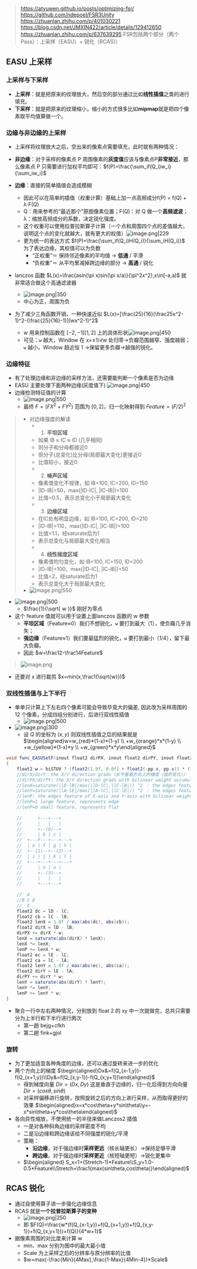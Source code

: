 >https://atyuwen.github.io/posts/optimizing-fsr/  
  https://github.com/ndepoel/FSR3Unity  
  https://zhuanlan.zhihu.com/p/401030221
  https://blog.csdn.net/JMXIN422/article/details/129412650
  https://zhuanlan.zhihu.com/p/637639295
FSR包括两个部分（两个Pass）：上采样（EASU）+ 锐化（RCAS)）
## EASU 上采样
### 上采样与下采样
- **上采样**：就是把原来的纹理放大，然后空的部分通过比如**线性插值**之类的进行填充。
- **下采样**：就是把原来的纹理缩小，缩小的方式很多比如**mipmap**就是把四个像素取平均值算做一个。
### 边缘与非边缘的上采样
- 上采样将纹理放大之后，空出来的像素点需要填充，此时就有两种情况：
- **非边缘**：对于采样的像素点 P 周围像素的**灰度值**应该与像素点P**非常接近**，那么像素点 P 只需要进行加权平均即可：$f(P)=\frac{\sum_if(Q_i)w_i}{\sum_iw_i}$

- **边缘**：直接的简单插值会造成模糊
	- 因此可以在简单的插值（权重计算）基础上加一点高频成分f(P) = f(Q) + λ·F(Q)
	- Q：用来参考的“最近那个”原图像素位置；F(Q)：对 Q 做一个**高频滤波**；λ：缩放高频成分的系数，决定锐化强度。
	- 这个权重可以使用拉普拉斯算子计算（一个点和周围四个点的差值越大，说明这个点的变化就越大，就有更大的权值）![image.png|229](https://thdlrt.oss-cn-beijing.aliyuncs.com/undefined20250421015710.png)
	- 更为统一的表达方式 $f(P)=\frac{\sum_if(Q_i)H(Q_i)}{\sum_iH(Q_i)}$ 为了表达边缘，其权值可以为负数
		- “正权重”＝ 保持邻近像素的平均值 → **低通** / 平滑
		- “负权重”＝ 从平均里减掉跨边缘的部分 → **高通** / 锐化
- lanczos 函数 $L(x)=\frac{asin(\pi x)sin(\pi x/a)}{\pi^2x^2},x\in[-a,a)$ 就非常适合做这个高通滤波器
	- ![image.png|350](https://thdlrt.oss-cn-beijing.aliyuncs.com/undefined20250421020734.png)
	- 中心为正，周围为负
- 为了减少三角函数开销，一种快速近似 $L(x)=[\frac{25}{16}(\frac25x^2-1)^2-(\frac{25}{16}-1)](wx^2-1)^2$
	- $w$ 用来控制函数在 $[-2,-1][1,2]$ 上的具体形状![image.png|450](https://thdlrt.oss-cn-beijing.aliyuncs.com/undefined20250421022130.png)
	- 可见：`w` 越大，Window 在 x=±1/√w 处归零→负瓣范围越窄、强度越弱；`w` 越小，Window 趋近恒 1 →保留更多负瓣→越强的锐化。
### 边缘特征
- 有了处理边缘和非边缘的采样方法，还需要能判断一个像素是否为边缘
- EASU 主要处理下面两种边缘(灰度值下) ![image.png|450](https://thdlrt.oss-cn-beijing.aliyuncs.com/undefined20250421021005.png)
- 边缘检测特征值的计算
	- ![image.png|550](https://thdlrt.oss-cn-beijing.aliyuncs.com/undefined20250421021221.png)
	- 最终 $F=(FX^2+FY^2)$ 范围为 $[0,2]$，归一化映射得到 $Feature=(F/2)^2$
> - 对边缘强度的解读
> 	- 1. **平坦区域**
> 	- 如果 lB ≈ lC ≈ lD (几乎相同)
> 	- 则分子和分母都接近0
> 	- 但分子(总变化)比分母(局部最大变化)更接近0
> 	- 比值较小，接近0
> 	- 2. **噪声区域**
> 	- 像素值变化不规律，如 lB=100, lC=200, lD=150
> 	- |lD-lB|=50，max(|lD-lC|, |lC-lB|)=100
> 	- 比值=0.5，表示总变化小于局部最大变化
> 	- 3. **边缘区域**
> 	- 在lC处有明显边缘，如 lB=100, lC=200, lD=210
> 	- |lD-lB|=110，max(|lD-lC|, |lC-lB|)=100
> 	- 比值=1.1，经saturate后为1
> 	- 表示总变化与局部最大变化相当
> 	- 4. **线性梯度区域**
> 	- 像素值均匀变化，如 lB=100, lC=150, lD=200
> 	- |lD-lB|=100，max(|lD-lC|, |lC-lB|)=50
> 	- 比值=2，经saturate后为1
> 	- 表示总变化大于局部最大变化
> - ![image.png|550](https://thdlrt.oss-cn-beijing.aliyuncs.com/undefined20250421112227.png)


- ![image.png|500](https://thdlrt.oss-cn-beijing.aliyuncs.com/undefined20250421023018.png)
	- $\frac{1}{\sqrt{ w }}$ 刚好为零点
- 这个 feature 值就可以用于设置上面lanczos 函数的 w 参数
	- **平坦区域**（Feature≈0）我们不想锐化，`w` 要打到最大（1），使负瓣几乎消失；  
	- **强边缘**（Feature≈1）我们要最猛烈的锐化，`w` 要打到最小（1/4），留下最大负瓣。
	- 因此 $w=\frac12-\frac14Feature$
> ![image.png](https://thdlrt.oss-cn-beijing.aliyuncs.com/undefined20250421022931.png)
- 还要对 x 进行裁剪 $x=min(x,\frac1{\sqrt{w}})$
### 双线性插值与上下半行
- 单单只计算上下左右四个像素可能会导致毕竟大的偏差, 因此改为采样周围的 12 个像素，分成四组分别进行，后进行双线性插值
	- ![image.png|500](https://thdlrt.oss-cn-beijing.aliyuncs.com/undefined20250421023326.png)
- ![image.png|300](https://thdlrt.oss-cn-beijing.aliyuncs.com/undefined20250421023445.png)
	- 设 $Q$ 的坐标为 $(x,y)$ 则双线性插值之后的结果就是 $\begin{aligned}w=w_{red}*(1-x)*(1-y) \\ +w_{orange}*x*(1-y) \\ +w_{yellow}*(1-x)*y \\ +w_{green}*x*y\end{aligned}$
```csharp
void func_EASUSetF(inout float2 dirPX, inout float2 dirPY, inout float2 lenP, float2 pp, bool biSTUV, float2 lA, float2 lB, float2 lC, float2 lD, float2 lE)
{
    float2 w = biSTUV ? (float2(1.0f, 0.0f) + float2(-pp.x, pp.x)) * (1.0f - pp.y) : (float2(1.0f, 0.0f) + float2(-pp.x, pp.x)) * pp.y;
    //dirX/dirY: the X/Y direction grads（水平垂直方向上的梯度（值的变化））
    //dirPX/dirPY: the X/Y direction grads with bilinear weight accumulate (f,g,j,k)//累加后的梯度
    //lenX=saturate(|lD-lB|/max(|lD-lC|,|lC-lB|)) ^2 ： the edges feature of X-axis//边缘强度
    //lenY=saturate(|lA-lE|/max(|lA-lC|,|lC-lE|)) ^2 ： the edges feature of Y-axis
    //lenP: the edges feature of X-axis and Y-axis with bilinear weight accumulate (f,g,j,k)//累加后的边缘强度
    //lenP=1 large feature, represents edge
    //lenP=0 small feature, represents flat
    
    //      +---+---+
    //      |   |   |
    //      +--(0)--+
    //      | b | c |
    //  +---F---+---+---+
    //  | e | f | g | h |
    //  +--(1)--+--(2)--+
    //  | i | j | k | l |
    //  +---+---+---+---+
    //      | n | o |
    //      +--(3)--+
    //      |   |   |
    //      +---+---+
    
    //  A
    //B C D
    //  E
    float2 dc = lD - lC;
    float2 cb = lC - lB;
    float2 lenX = 1.0f / max(abs(dc), abs(cb));
    float2 dirX = lD - lB;
    dirPX += dirX * w;
    lenX = saturate(abs(dirX) * lenX);
    lenX *= lenX;
    lenP += lenX * w;
    float2 ec = lE - lC;
    float2 ca = lC - lA;
    float2 lenY = 1.0f / max(abs(ec), abs(ca));
    float2 dirY = lE - lA;
    dirPY += dirY * w;
    lenY = saturate(abs(dirY) * lenY);
    lenY *= lenY;
    lenP += lenY * w;
}
```
- 聚合一行中左右两种情况，分别放到 float 2 的 xy 中一次就做完，总共只需要分为上半行和下半行进行两次
	- 第一趟 bejg+cfkh
	- 第二趟 fink+gjol
### 旋转
- 为了更加适宜各种角度的边缘，还可以通过旋转来进一步的优化
- 两个方向上的梯度 $\begin{aligned}Dx&=f(Q_{x-1,y})-f(Q_{x+1,y})\\Dy&=f(Q_{x,y-1})-f(Q_{x,y+1})\end{aligned}$
	- 得到梯度向量 $Dir=(Dx,Dy)$ 这是垂直于边缘的，归一化后得到方向向量 $Dir=(cos\theta,sin\theta)$
	- 对采样偏移进行旋转，按照旋转之后的方向上进行采样，从而取得更好的效果 $\begin{aligned}x=x*cos\theta+y*sin\theta\\y=-x*sin\theta+y*cos\theta\end{aligned}$
- 各向异性缩放，不使用统一的半径来做Lanczos2 插值
	- 一是对各种斜角边缘的采样密度不均
	- 二是沿边缘和跨边缘该给不同强度的锐化/平滑
	- 策略：
		- **沿边缘**，对于强边缘时**采样更远**（核长轴更长）→保持足够平滑
		- **跨边缘**，对于强边缘时**采样更近**（核短轴更短）→锐化更集中
	- $\begin{aligned} S_x=1+(Stretch-1)*Feature\\S_y=1.0-0.5*Feature\\Stretch=\frac1{max(sin\theta,cos\theta)}\end{aligned}$
## RCAS 锐化
- 通过自使用算子进一步强化边缘信息
- RCAS 就是**一个拉普拉斯算子的变种**
	- ![image.png|250](https://thdlrt.oss-cn-beijing.aliyuncs.com/undefined20250421025006.png)
	- 即 $F(Q)=\frac{w*(f(Q_{x-1,y})+f(Q_{x+1,y})+f(Q_{x,y-1})+f(Q_{x,y+1}))+f(Q)}{4*w+1}$
- 据像素周围的对比度来计算 w
	- min、max 分别为图中的最大最小值
	- Scale 为上采样之后的分辨率与原分辨率的比值
	- $w=max(-\frac{Min}{4Max},\frac{1-Max}{4Min-4})*Scale$